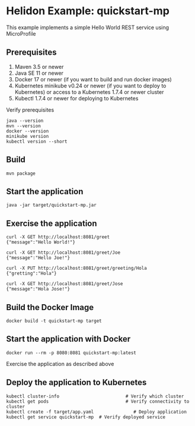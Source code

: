 
# Helidon Example: quickstart-mp

This example implements a simple Hello World REST service using MicroProfile

## Prerequisites

1. Maven 3.5 or newer
2. Java SE 11 or newer
3. Docker 17 or newer (if you want to build and run docker images)
4. Kubernetes minikube v0.24 or newer (if you want to deploy to Kubernetes)
   or access to a Kubernetes 1.7.4 or newer cluster
5. Kubectl 1.7.4 or newer for deploying to Kubernetes

Verify prerequisites
```
java --version
mvn --version
docker --version
minikube version
kubectl version --short
```

## Build

```
mvn package
```

## Start the application

```
java -jar target/quickstart-mp.jar
```

## Exercise the application

```
curl -X GET http://localhost:8081/greet
{"message":"Hello World!"}

curl -X GET http://localhost:8081/greet/Joe
{"message":"Hello Joe!"}

curl -X PUT http://localhost:8081/greet/greeting/Hola
{"gretting":"Hola"}

curl -X GET http://localhost:8081/greet/Jose
{"message":"Hola Jose!"}
```

## Build the Docker Image

```
docker build -t quickstart-mp target
```

## Start the application with Docker

```
docker run --rm -p 8080:8081 quickstart-mp:latest
```

Exercise the application as described above

## Deploy the application to Kubernetes

```
kubectl cluster-info                         # Verify which cluster
kubectl get pods                             # Verify connectivity to cluster
kubectl create -f target/app.yaml               # Deploy application
kubectl get service quickstart-mp  # Verify deployed service
```

